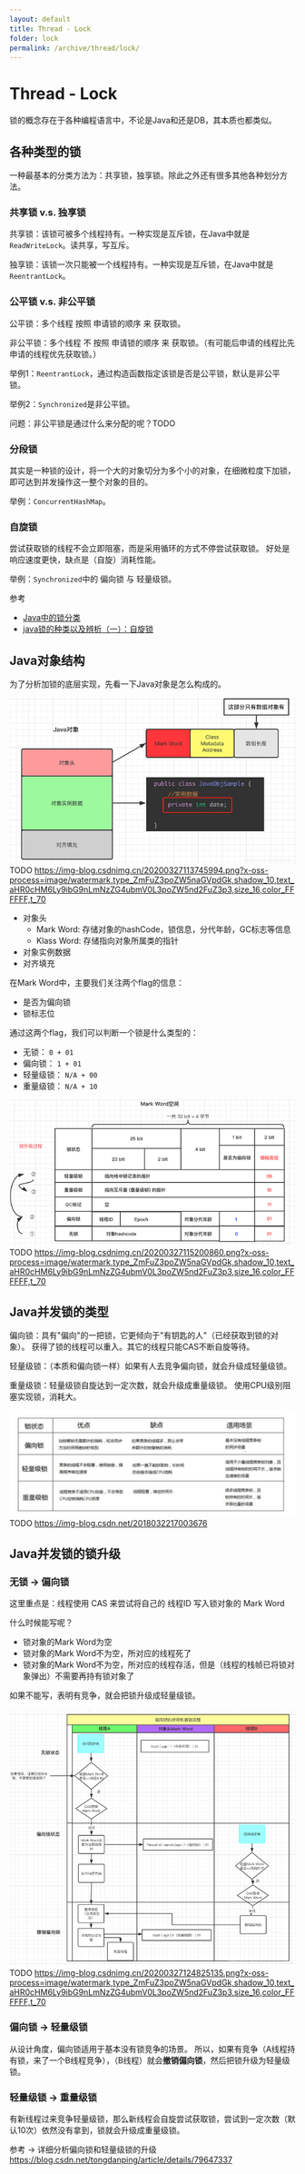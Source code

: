 ```yaml
---
layout: default
title: Thread - Lock
folder: lock
permalink: /archive/thread/lock/
---
```


# Thread - Lock

锁的概念存在于各种编程语言中，不论是Java和还是DB，其本质也都类似。

## 各种类型的锁

一种最基本的分类方法为：共享锁，独享锁。除此之外还有很多其他各种划分方法。

### 共享锁 v.s. 独享锁

共享锁：该锁可被多个线程持有。一种实现是互斥锁，在Java中就是`ReadWriteLock`。读共享，写互斥。

独享锁：该锁一次只能被一个线程持有。一种实现是互斥锁，在Java中就是`ReentrantLock`。

### 公平锁 v.s. 非公平锁

公平锁：多个线程 按照 申请锁的顺序 来 获取锁。

非公平锁：多个线程 不 按照 申请锁的顺序 来 获取锁。（有可能后申请的线程比先申请的线程优先获取锁。）

举例1：`ReentrantLock`，通过构造函数指定该锁是否是公平锁，默认是非公平锁。

举例2：`Synchronized`是非公平锁。

问题：非公平锁是通过什么来分配的呢？TODO

### 分段锁

其实是一种锁的设计，将一个大的对象切分为多个小的对象，在细微粒度下加锁，即可达到并发操作这一整个对象的目的。

举例：`ConcurrentHashMap`。

### 自旋锁

尝试获取锁的线程不会立即阻塞，而是采用循环的方式不停尝试获取锁。
好处是响应速度更快，缺点是（自旋）消耗性能。

举例：`Synchronized`中的 偏向锁 与 轻量级锁。

参考
- [Java中的锁分类](https://www.cnblogs.com/qifengshi/p/6831055.html)
- [java锁的种类以及辨析（一）：自旋锁](http://ifeve.com/java_lock_see1)

## Java对象结构

为了分析加锁的底层实现，先看一下Java对象是怎么构成的。

![java_object_struc](img/java_object_struc.PNG)
TODO
https://img-blog.csdnimg.cn/20200327113745994.png?x-oss-process=image/watermark,type_ZmFuZ3poZW5naGVpdGk,shadow_10,text_aHR0cHM6Ly9ibG9nLmNzZG4ubmV0L3poZW5nd2FuZ3p3,size_16,color_FFFFFF,t_70

- 对象头
  - Mark Word: 存储对象的hashCode，锁信息，分代年龄，GC标志等信息
  - Klass Word: 存储指向对象所属类的指针
- 对象实例数据
- 对齐填充

在Mark Word中，主要我们关注两个flag的信息：
- 是否为偏向锁
- 锁标志位

通过这两个flag，我们可以判断一个锁是什么类型的：
- 无锁： `0 + 01`
- 偏向锁： `1 + 01`
- 轻量级锁： `N/A + 00`
- 重量级锁： `N/A + 10`

![java_mark_word](img/java_mark_word.PNG)
TODO
https://img-blog.csdnimg.cn/20200327115200860.png?x-oss-process=image/watermark,type_ZmFuZ3poZW5naGVpdGk,shadow_10,text_aHR0cHM6Ly9ibG9nLmNzZG4ubmV0L3poZW5nd2FuZ3p3,size_16,color_FFFFFF,t_70

## Java并发锁的类型

偏向锁：具有"偏向"的一把锁，它更倾向于"有钥匙的人"（已经获取到锁的对象）。
获得了锁的线程可以重入。其它的线程只能CAS不断自旋等待。

轻量级锁：（本质和偏向锁一样）如果有人去竞争偏向锁，就会升级成轻量级锁。

重量级锁：轻量级锁自旋达到一定次数，就会升级成重量级锁。
使用CPU级别阻塞实现锁，消耗大。

![java_lock](img/java_lock.PNG)
TODO
https://img-blog.csdn.net/2018032217003676

## Java并发锁的锁升级

### 无锁 -> 偏向锁

这里重点是：线程使用 CAS 来尝试将自己的 线程ID 写入锁对象的 Mark Word

什么时候能写呢？
- 锁对象的Mark Word为空
- 锁对象的Mark Word不为空，所对应的线程死了
- 锁对象的Mark Word不为空，所对应的线程存活，但是（线程的栈帧已将锁对象弹出）不需要再持有锁对象了

如果不能写，表明有竞争，就会把锁升级成轻量级锁。

![java_bias_lock_process](img/java_bias_lock_process.PNG)
TODO
https://img-blog.csdnimg.cn/20200327124825135.png?x-oss-process=image/watermark,type_ZmFuZ3poZW5naGVpdGk,shadow_10,text_aHR0cHM6Ly9ibG9nLmNzZG4ubmV0L3poZW5nd2FuZ3p3,size_16,color_FFFFFF,t_70

### 偏向锁 -> 轻量级锁

从设计角度，偏向锁适用于基本没有锁竞争的场景。
所以，如果有竞争（A线程持有锁，来了一个B线程竞争），（B线程）就会**撤销偏向锁**，然后把锁升级为轻量级锁。

### 轻量级锁 -> 重量级锁

有新线程过来竞争轻量级锁，那么新线程会自旋尝试获取锁，尝试到一定次数（默认10次）依然没有拿到，锁就会升级成重量级锁。

参考 -> 详细分析偏向锁和轻量级锁的升级 <https://blog.csdn.net/tongdanping/article/details/79647337>
